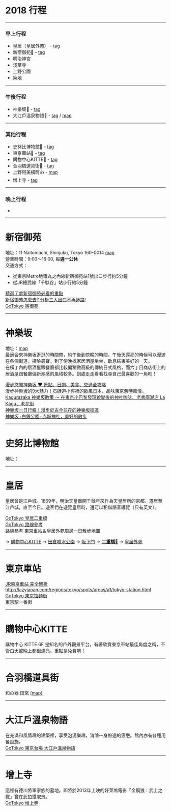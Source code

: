 # 2018 行程

----
### 早上行程
 - 皇居（皇居外苑） - [tag](#皇居)
 - 新宿御苑:pray: - [tag](#新宿御苑)
 - 明治神宮
 - 淺草寺
 - 上野公園
 - 築地

----
### 午後行程
 - 神樂坂:pray: - [tag](#神樂坂)
 - 大江戶溫泉物語:pray: - [tag](#大江戶溫泉物語) / [map](https://www.google.com.tw/maps/place/%E5%A4%A7%E6%B1%9F%E6%88%B6%E6%BA%AB%E6%B3%89%E7%89%A9%E8%AA%9E/@35.615578,139.7775303,15z/data=!4m2!3m1!1s0x0:0xc12ba9826b1ac3df?sa=X&ved=0ahUKEwi52ePavfjaAhWEa7wKHUZRDFIQ_BIIygEwCg)  

----
### 其他行程
 - 史努比博物館:pray: - [tag](#史努比博物館)
 - 東京車站:pray: - [tag](#東京車站)
 - 購物中心KITTE:pray: - [tag](#購物中心KITTE)
 - 合羽橋道具街:pray: - [tag](#合羽橋道具街)
 - 上野阿美橫町:+1: - [map](https://www.google.com/maps/place/%E9%98%BF%E7%BE%8E%E6%A9%AB%E4%B8%81/@35.7113521,139.7746127,15z/data=!4m5!3m4!1s0x0:0x8377df5bd00c415c!8m2!3d35.7113521!4d139.7746127) 
 - 增上寺 - [tag](#增上寺)

----
### 晚上行程
 - 

----
# 新宿御苑
地址：11 Naitomachi, Shinjuku, Tokyo 160-0014 [map](https://www.google.com.tw/maps/place/%E6%96%B0%E5%AE%BF%E5%BE%A1%E8%8B%91/@35.6851763,139.7100517,15z/data=!4m5!3m4!1s0x0:0x6a1eb1b5a117f287!8m2!3d35.6851763!4d139.7100517)  
營業時間：9:00～16:00, 每**週一公休**  
交通方式：  
 - 從東京Metro地鐵丸之內線新宿御苑站1號出口步行約5分鐘
 - 從JR總武線「千馱谷」站步行約5分鐘

[精選７處新宿御苑必看的重點](https://www.tsunagujapan.com/zh-hant/the-7-points-of-shinjuku-gyoen-national-garden/)  
[新宿御苑怎麼去? 分析三大出口不再迷路!](https://matcha-jp.com/tw/1269)  
[GoTokyo 宿御苑](http://www.gotokyo.org/tc/kanko/shinjuku/spot/s_89.html)  

----
# 神樂坂
地址：[map](https://www.google.com.tw/maps/place/Kagurazaka,+%E6%96%B0%E5%AE%BF%E5%8D%80%E6%9D%B1%E4%BA%AC%E9%83%BD+162-0825%E6%97%A5%E6%9C%AC/@35.690011,139.6990894,13.5z/data=!4m5!3m4!1s0x60188c5a434ba621:0xe20a63a3a7f53061!8m2!3d35.7019042!4d139.7404624)  
最適合來神樂坂逛逛的時間帶，約午後到傍晚的時間。午後天還亮的時候可以漫遊在各個街道，探險尋寶。到了傍晚找家居酒屋坐坐，歇息結束美好的一天。  
在橫丁內的居酒屋跟餐廳都比較偏稍微高級的傳統日式風格，而六丁目商店街上的居酒屋跟餐廳偏新潮感的風格較多。到處走走看看找尋自己最喜歡的一角吧！  

[漫步悠閒神樂坂 ♥ 景點、日劇、美食、交通全攻略](https://tw.bring-you.info/kagurazaka)  
[漫步神樂坂的9大魅力！石磚道小徑裡的歐風日本，品味東京舊時風情。](https://digjapan.travel/zh_tw/blog/id=11628)  
[Kagurazaka 神樂坂散策 ～ 在東京小巴黎發現蛻變後的神社咖啡、老書庫潮店 La Kagu、老花街](https://vitaitalia.wordpress.com/2017/03/13/tokyo-kagurazaka/)  
[神樂坂一日行程！漫步於古今並存的神樂坂街區](https://livejapan.com/zh-tw/in-kagurazaka/article-a0000662/)  
[神樂坂+白銀公園+赤城神社，美好的散步](https://amialiao.tian.yam.com/posts/83763432)  

----
# 史努比博物館
地址：

----
# 皇居
皇居曾是江戶城。1869年，明治天皇離開千餘年來作為天皇居所的京都，遷居至江戶城，直至今日。遊客們在遊覽皇居時，還可以租借語音導覽（只有英文）。

[GoTokyo 皇居二重橋](http://www.gotokyo.org/tc/kanko/chiyoda/spot/s_863.html)  
[GoTokyo 路線參考](http://www.gotokyo.org/tc/tourists/guideservice/modelcourse/001.html)  
[路線參考 東京車站＆皇居外苑周邊一日散步地圖](http://cicarobow.pixnet.net/blog/post/279677248-%E3%80%90%E6%9D%B1%E4%BA%AC%E6%97%85%E9%81%8A%E3%80%91%E6%9D%B1%E4%BA%AC%E8%BB%8A%E7%AB%99%EF%BC%86%E7%9A%87%E5%B1%85%E5%A4%96%E8%8B%91%E5%91%A8%E9%82%8A%E4%B8%80%E6%97%A5%E6%95%A3)  

-> [購物中心KITTE](https://www.google.com/maps/place/%E8%B3%BC%E7%89%A9%E4%B8%AD%E5%BF%83+KITTE/@35.6797813,139.7654998,18.5z/data=!4m12!1m6!3m5!1s0x0:0x20a556bade3c9665!2z5ZKM55Sw5YCJ5Zm05rC05YWs5ZyS!8m2!3d35.6834463!4d139.7608533!3m4!1s0x60188bfa4ae94675:0x9f64e11ee9dc660a!8m2!3d35.6797992!4d139.7648773) 
-> [田倉噴水公園](https://www.google.com/maps/place/%E5%92%8C%E7%94%B0%E5%80%89%E5%99%B4%E6%B0%B4%E5%85%AC%E5%9C%92/@35.681554,139.7581292,17z/data=!4m5!3m4!1s0x0:0x20a556bade3c9665!8m2!3d35.6834463!4d139.7608533)
-> [阪下門](https://www.google.com/maps/place/Sakashitamon/@35.6782934,139.7507639,16.25z/data=!4m12!1m6!3m5!1s0x0:0xadd0c0bf8474ded8!2sSakurada-mon+Gate!8m2!3d35.6785028!4d139.7536378!3m4!1s0x60188c0a687b378f:0x3e1fae3fa96208e2!8m2!3d35.6828308!4d139.7583944)
-> [**二重橋**:pray:](https://www.google.com/maps/place/%E4%BA%8C%E9%87%8D%E6%A9%8B/@35.6804772,139.7506917,16.25z/data=!4m12!1m6!3m5!1s0x0:0xadd0c0bf8474ded8!2sSakurada-mon+Gate!8m2!3d35.6785028!4d139.7536378!3m4!1s0x0:0x43c22cbc8e638957!8m2!3d35.6802262!4d139.7535945)
-> [皇居外苑](https://www.google.com/maps/place/%E7%9A%87%E5%B1%85%E5%A4%96%E8%8B%91/@35.6787988,139.755906,17z/data=!4m5!3m4!1s0x60188bf16c840001:0xd836abfffa0bad15!8m2!3d35.6769717!4d139.7586793)

----
# 東京車站
[JR東京車站 完全解析](http://tokyo.letsgojp.com/archives/98676/)  
http://lazyjapan.com/regions/tokyo/spots/areas/a1/tokyo-station.html  
[GoTokyo 東京拉麵街](http://www.gotokyo.org/tc/kanko/chiyoda/spot/s_976.html)  
東京駅一番街  

----
# 購物中心KITTE
購物中心 KITTE 6F 是知名的戶外觀景平台，有著欣賞東京車站最佳角度之稱，不管白天或晚上都很漂亮，重點是免費唷！  

----
# 合羽橋道具街
 和の器 田窯 [(map)](https://www.google.com/maps/place/Dengama/@35.7104881,139.7884673,15z/data=!4m2!3m1!1s0x0:0x63a8321860f1f363?sa=X&ved=0ahUKEwijrqqUp_jaAhUGXrwKHSkEDRsQ_BIIogEwCg)  

----
# 大江戶溫泉物語
在充滿和風情趣的建築裡，享受泡湯樂趣，消除一身旅途的疲憊。館內亦有各種用餐設施。  
[GoTokyo 東京台場 大江戶溫泉物語](http://www.gotokyo.org/tc/kanko/koto/spot/40657.html)

----
# 增上寺
這裡有德川將軍家族的墓地。即將於2013年上映的好萊塢電影「金鋼狼：武士之戰」曾在此拍攝取景。  
[GoTokyo 增上寺](http://www.gotokyo.org/tc/kanko/minato/spot/40716.html)  
